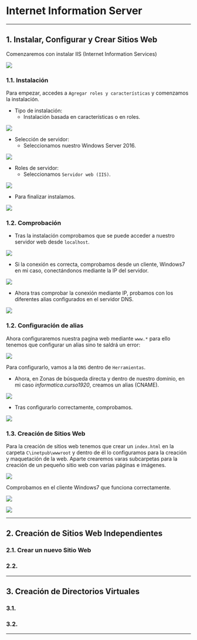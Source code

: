 
# Internet Information Server

---

## 1. Instalar, Configurar y Crear Sitios Web

Comenzaremos con instalar IIS (Internet Information Services)

![](./images/iis.jpg)

### 1.1. Instalación

Para empezar, accedes a `Agregar roles y características` y comenzamos la instalación.

* Tipo de instalación:
  * Instalación basada en características o en roles.

![](./images/primera-1.png)

* Selección de servidor:
  * Seleccionamos nuestro Windows Server 2016.

![](./images/servidor-destino-1.png)

* Roles de servidor:
  * Seleccionamos `Servidor web (IIS)`.

![](./images/servidor-iis-1.png)

* Para finalizar instalamos.

![](./images/instalando-1.png)

### 1.2. Comprobación

* Tras la instalación comprobamos que se puede acceder a nuestro servidor web desde `localhost`.

![](./images/primconex-server-1.png)

* Si la conexión es correcta, comprobamos desde un cliente, Windows7 en mi caso, conectándonos mediante la IP del servidor.

![](./images/ip-windows.png)

* Ahora tras comprobar la conexión mediante IP, probamos con los diferentes alias configurados en el servidor DNS.

![](./images/primconex--cliente-1.png)

### 1.2. Configuración de alias

Ahora configuraremos nuestra pagina web mediante `www.*` para ello tenemos que configurar un alias sino te saldrá un error:

![](./images/ups-1.png)

Para configurarlo, vamos a la `DNS` dentro de `Herramientas`.
* Ahora, en Zonas de búsqueda directa y dentro de nuestro dominio, en mi caso *informatica.curso1920*, creamos un alias (CNAME).

![](./images/www-iis.png)

* Tras configurarlo correctamente, comprobamos.

![](./images/www-windows7.png)

### 1.3. Creación de Sitios Web

Para la creación de sitios web tenemos que crear un `index.html` en la carpeta `C\inetpub\wwwroot` y dentro de él lo configuramos para la creación y maquetación de la web. Aparte crearemos varas subcarpetas para la creación de un pequeño sitio web con varias páginas e imágenes.

![](./images/carpetas-web.png)

Comprobamos en el cliente Windows7 que funciona correctamente.

![](./images/comp-carpetas-web.png)

![](./images/comp-calen.png)

---

## 2. Creación de Sitios Web Independientes

### 2.1. Crear un nuevo Sitio Web



### 2.2.



---

## 3. Creación de Directorios Virtuales

### 3.1.



### 3.2.



---
